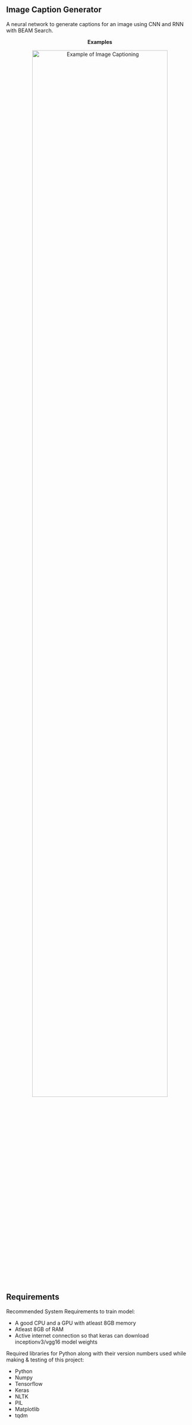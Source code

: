 ## Image Caption Generator

A neural network to generate captions for an image using CNN and RNN with BEAM Search.

<p align="center">
  <strong>Examples</strong>
</p>

<p align="center">
  <img src="https://cdn-images-1.medium.com/max/1600/1*6BFOIdSHlk24Z3DFEakvnQ.png" width="85%" title="Example of Image Captioning" alt="Example of Image Captioning">
</p>


## Requirements

Recommended System Requirements to train model:
- A good CPU and a GPU with atleast 8GB memory
- Atleast 8GB of RAM
- Active internet connection so that keras can download inceptionv3/vgg16 model weights

Required libraries for Python along with their version numbers used while making & testing of this project:
- Python
- Numpy
- Tensorflow
- Keras
- NLTK
- PIL
- Matplotlib
- tqdm



